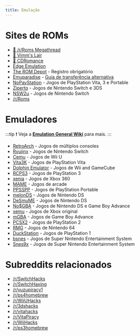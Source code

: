 ```yaml
---
title: Emulação
---
```


# Sites de ROMs

- [🌟 /r/Roms Megathread](https://r-roms.github.io)
- [🌟 Vimm's Lair](https://vimm.net/?p=vault)
- [🌟 CDRomance](https://cdromance.com)
- [Edge Emulation](https://edgeemu.net)
- [The ROM Depot](https://theromdepot.com) - Registro obrigatório
- [Emuparadise](https://www.emuparadise.me/roms-isos-games.php) - [Guia de transferência alternativa](https://lemmy.world/post/3061617)
- [NoPayStation](https://nopaystation.com) - Jogos de PlayStation Vita, 3 e Portable
- [Ziperto](https://www.ziperto.com) - Jogos de Nintendo Switch e 3DS
- [NSW2u](https://nsw2u.com) - Jogos de Nintendo Switch
- [/r/Roms](https://www.reddit.com/r/roms)

# Emuladores

:::tip
:exclamation: Veja a **[Emulation General Wiki](https://emulation.gametechwiki.com/index.php/Main_Page#Emulators)** para mais.
:::

- [RetroArch](https://retroarch.com) - Jogos de múltiplos consoles
- [Ryujinx](https://ryujinx.org) - Jogos de Nintendo Switch
- [Cemu](https://cemu.info) - Jogos de Wii U
- [Vita3K](https://vita3k.org) - Jogos de PlayStation Vita
- [Dolphin Emulator](https://dolphin-emu.org) - Jogos de Wii and GameCube
- [RCPS3](https://rpcs3.net) - Jogos de PlayStation 3
- [xenia](https://xenia.jp) - Jogos de Xbox 360
- [MAME](https://www.mamedev.org) - Jogos de arcade
- [PPSSPP](https://www.ppsspp.org) - Jogos de PlayStation Portable
- [melonDS](https://melonds.kuribo64.net) - Jogos de Nintendo DS
- [DeSmuME](https://desmume.org) - Jogos de Nintendo DS
- [No$GBA](https://www.nogba.com) - Jogos de Nintendo DS e Game Boy Advance
- [xemu](https://xemu.app) - Jogos de Xbox original
- [mGBA](https://mgba.io) - Jogos de Game Boy Advance
- [PCSX2](https://pcsx2.net) - Jogos de PlayStation 2
- [RMG](https://github.com/Rosalie241/RMG) - Jogos de Nintendo 64
- [DuckStation](https://www.duckstation.org) - Jogos de PlayStation 1
- [bsnes](https://github.com/bsnes-emu/bsnes) - Jogos de Super Nintendo Entertainment System
- [Snes9x](https://www.snes9x.com) - Jogos de Super Nintendo Entertainment System

# Subreddits relacionados

- [/r/SwitchHacks](https://www.reddit.com/r/SwitchHacks)
- [/r/SwitchHaxing](https://www.reddit.com/r/SwitchHaxing)
- [/r/yuzupiracy1](https://www.reddit.com/r/yuzupiracy1)
- [/r/ps4homebrew](https://www.reddit.com/r/ps4homebrew)
- [/r/WiiUHacks](https://www.reddit.com/r/WiiUHacks)
- [/r/3dshacks](https://www.reddit.com/r/3dshacks)
- [/r/vitahacks](https://www.reddit.com/r/vitahacks)
- [/r/VitaPiracy](https://www.reddit.com/r/VitaPiracy)
- [/r/WiiHacks](https://www.reddit.com/r/WiiHacks)
- [/r/ps3homebrew](https://www.reddit.com/r/ps3homebrew)
